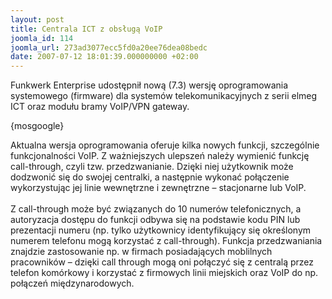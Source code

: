 ```yaml
---
layout: post
title: Centrala ICT z obsługą VoIP
joomla_id: 114
joomla_url: 273ad3077ecc5fd0a20ee76dea08bedc
date: 2007-07-12 18:01:39.000000000 +02:00
---
```

Funkwerk Enterprise udostępnił nową (7.3) wersję oprogramowania systemowego (firmware) dla system&oacute;w telekomunikacyjnych z serii elmeg ICT oraz modułu bramy VoIP/VPN gateway.<p>{mosgoogle}</p><p>Aktualna wersja oprogramowania oferuje kilka nowych funkcji, szczeg&oacute;lnie funkcjonalności VoIP. Z ważniejszych ulepszeń należy wymienić funkcję call-through, czyli tzw. przedzwanianie. Dzięki niej użytkownik może dodzwonić się do swojej centralki, a następnie wykonać połączenie wykorzystując jej linie wewnętrzne i zewnętrzne &ndash; stacjonarne lub VoIP. <br /> <br /> Z call-through może być związanych do 10 numer&oacute;w telefonicznych, a autoryzacja dostępu do funkcji odbywa się na podstawie kodu PIN lub prezentacji numeru (np. tylko użytkownicy identyfikujący się określonym numerem telefonu mogą korzystać z call-through). Funkcja przedzwaniania znajdzie zastosowanie np. w firmach posiadających moblilnych pracownik&oacute;w &ndash; dzięki call through mogą oni połączyć się z centralą przez telefon kom&oacute;rkowy i korzystać z firmowych linii miejskich oraz VoIP do np. połączeń międzynarodowych. </p>
